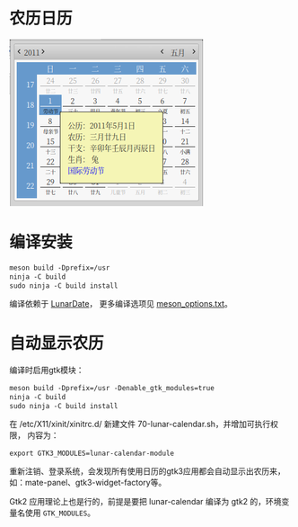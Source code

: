 # 农历日历

![](docs/images/lunar-calendar.png)

# 编译安装

```
meson build -Dprefix=/usr
ninja -C build
sudo ninja -C build install
```

编译依赖于 [LunarDate](https://github.com/yetist/lunar-date)， 更多编译选项见 [meson_options.txt](meson_options.txt)。

# 自动显示农历

编译时启用gtk模块：

```
meson build -Dprefix=/usr -Denable_gtk_modules=true
ninja -C build
sudo ninja -C build install
```

在 /etc/X11/xinit/xinitrc.d/ 新建文件 70-lunar-calendar.sh，并增加可执行权限， 内容为：

```
export GTK3_MODULES=lunar-calendar-module
```

重新注销、登录系统，会发现所有使用日历的gtk3应用都会自动显示出农历来，如：mate-panel、gtk3-widget-factory等。

Gtk2 应用理论上也是行的，前提是要把 lunar-calendar 编译为 gtk2 的，环境变量名使用 `GTK_MODULES`。
